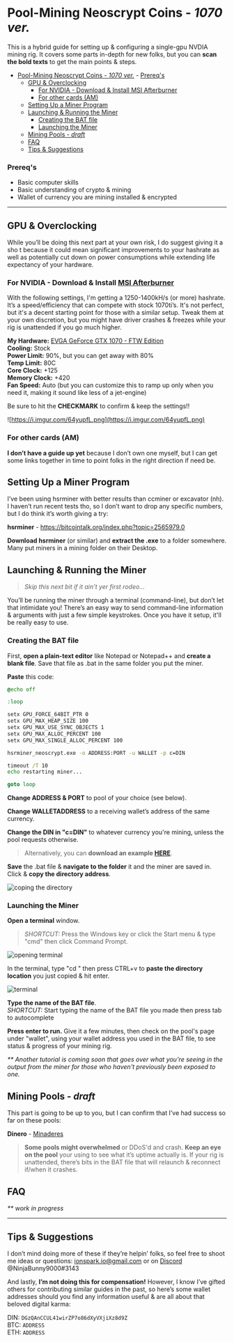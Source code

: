 # Pool-Mining Neoscrypt Coins - _1070 ver._

 This is a hybrid guide for setting up & configuring a single-gpu NVDIA mining rig. It covers some parts in-depth for new folks, but you can **scan the bold texts** to get the main points & steps.


<!-- TOC -->

- [Pool-Mining Neoscrypt Coins - _1070 ver._](#pool-mining-neoscrypt-coins---1070-ver)
        - [Prereq's](#prereqs)
    - [GPU & Overclocking](#gpu-overclocking)
        - [For NVIDIA - Download & Install MSI Afterburner](#for-nvidia---download-install-msi-afterburner)
        - [For other cards (AM)](#for-other-cards-am)
    - [Setting Up a Miner Program](#setting-up-a-miner-program)
    - [Launching & Running the Miner](#launching-running-the-miner)
        - [Creating the BAT file](#creating-the-bat-file)
        - [Launching the Miner](#launching-the-miner)
    - [Mining Pools - _draft_](#mining-pools---draft)
    - [FAQ](#faq)
    - [Tips & Suggestions](#tips-suggestions)

<!-- /TOC -->

### Prereq's

 - Basic computer skills 
 - Basic understanding of crypto & mining
 -  Wallet of currency you are mining installed & encrypted

> 

--- 

## GPU & Overclocking

While you’ll be doing this next part at your own risk, I do suggest giving it a sho t because it could mean significant improvements to your hashrate as well as potentially cut down on power consumptions while extending life expectancy of your hardware.

### For NVIDIA - Download & Install [MSI Afterburner](https://bitcointalk.org/index.php?topic=2565979.0)

With the following settings, I'm getting a 1250-1400kH/s (or more) hashrate. It’s a speed/efficiency that can compete with stock 1070ti’s. It's not perfect, but it's a decent starting point for those with a similar setup. Tweak them at your own discretion, but you might have driver crashes & freezes while your rig is unattended if you go much higher.

**My Hardware:** [EVGA GeForce GTX 1070 - FTW Edition](https://www.google.com/search?q=1070&client=opera&hs=OAB&source=lnms&tbm=shop&sa=X&ved=0ahUKEwiXyLC-m5vZAhXM3YMKHQ8eBVwQ_AUICigB&biw=1812&bih=962)  
**Cooling:** Stock  
**Power Limit:** 90%, but you can get away with 80%  
**Temp Limit:** 80C  
**Core Clock:** +125  
**Memory Clock:** +420  
**Fan Speed:** Auto (but you can customize this to ramp up only when you need it, making it sound like less of a jet-engine)  

Be sure to hit the **CHECKMARK** to confirm & keep the settings!!

![https://i.imgur.com/64yupfL.png](https://i.imgur.com/64yupfL.png)

### For other cards (AM)

**I don’t have a guide up yet** because I don’t own one myself, but I can get some links together in time to point folks in the right direction if need be.

## Setting Up a Miner Program

I’ve been using hsrminer with better results than ccminer or excavator (nh). I haven’t run recent tests tho, so I don’t want to drop any specific numbers, but I do think it’s worth giving a try:


**hsrminer** - https://bitcointalk.org/index.php?topic=2565979.0


**Download hsrminer** (or similar) and **extract the .exe** to a folder somewhere. Many put miners in a mining folder on their Desktop.

## Launching & Running the Miner

> _Skip this next bit if it ain't yer first rodeo..._ 

You’ll be running the miner through a terminal (command-line), but don’t let that intimidate you! There’s an easy way to send command-line information & arguments with just a few simple keystrokes. Once you have it setup, it'll be really easy to use.

### Creating the BAT file

First, **open a plain-text editor** like Notepad or Notepad++ and **create a blank file**. Save that file as <some-file-name>.bat in the same folder you put the miner.


**Paste** this code:

```bat
@echo off

:loop

setx GPU_FORCE_64BIT_PTR 0
setx GPU_MAX_HEAP_SIZE 100
setx GPU_MAX_USE_SYNC_OBJECTS 1
setx GPU_MAX_ALLOC_PERCENT 100
setx GPU_MAX_SINGLE_ALLOC_PERCENT 100

hsrminer_neoscrypt.exe -o ADDRESS:PORT -u WALLET -p c=DIN

timeout /T 10
echo restarting miner...

goto loop
```
**Change ADDRESS & PORT** to pool of your choice (see below).

**Change WALLETADDRESS** to a receiving wallet’s address of the same currency.

**Change the DIN in "c=DIN"** to whatever currency you're mining, unless the pool requests otherwise.

> Alternatively, you can **download an example [HERE](https://github.com/NinjaBunny9000/crypto-resources/tree/master/BAT%20File%20Examples)**.

**Save** the .bat file & **navigate to the folder** it and the miner are saved in. Click & **copy the directory address**.


![coping the directory](https://i.imgur.com/J0jlAvR.png)


### Launching the Miner

**Open a terminal** window.  
> _SHORTCUT:_ Press the Windows key or click the Start menu & type "cmd" then click Command Prompt.

![opening terminal](https://i.imgur.com/5Vd2q70.png)

In the terminal, type "cd " then press CTRL+v to **paste the directory location** you just copied & hit enter.

![terminal](https://i.imgur.com/hMEb6Vk.png)

**Type the name of the BAT file**.  
_SHORTCUT:_ Start typing the name of the BAT file you made then press tab to autocomplete

**Press enter to run.** Give it a few minutes, then check on the pool's page under "wallet", using your wallet address you used in the BAT file, to see status & progress of your mining rig.

_** Another tutorial is coming soon that goes over what you're seeing in the output from the miner for those who haven't previously been exposed to one._

## Mining Pools - _draft_

This part is going to be up to you, but I can confirm that I’ve had success so far on these pools:

**Dinero** - [Minaderes](https://minadorespool.gq)  


> **Some pools might overwhelmed** or DDoS'd and crash. **Keep an eye on the pool** your using to see what it’s uptime actually is. If your rig is unattended, there’s bits in the BAT file that will relaunch & reconnect if/when it crashes.


## FAQ

_** work in progress_

---

## Tips & Suggestions
I don’t mind doing more of these if they’re helpin’ folks, so feel free to shoot me ideas or questions: ionspark.io@gmail.com or on [Discord](https://discordapp.com) @NinjaBunny9000#3143

And lastly, **I’m not doing this for compensation!** However, I know I’ve gifted others for contributing similar guides in the past, so here’s some wallet addresses should you find any information useful & are all about that beloved digital karma:

DIN: `DGzQAnCCUL41wirZP7o86dXyVXjiXz8d9Z`  
BTC: `ADDRESS`  
ETH: `ADDRESS`